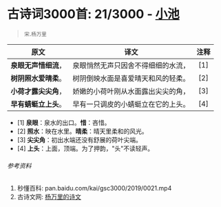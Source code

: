 # 古诗词3000首: 21/3000 - [小池](https://so.gushiwen.org/shiwenv_31dd7d07323c.aspx)
> `宋`.`杨万里`

|原文 |译文 |注释 |
|:---:|:---:|:---:|
|**泉眼无声惜细流**，|泉眼悄然无声只因舍不得细细的水流，|[1]|
|**树阴照水爱晴柔**。|树阴倒映水面是喜爱晴天和风的轻柔。|[2]|
|**小荷才露尖尖角**，|娇嫩的小荷叶刚从水面露出尖尖的角，|[3]|
|**早有蜻蜓立上头**。|早有一只调皮的小蜻蜓立在它的上头。|[4]|

* [1] **泉眼**：泉水的出口。**惜**：吝惜。
* [2] **照水**：映在水里。**晴柔**：晴天里柔和的风光。
* [3] **尖尖角**：初出水端还没有舒展的荷叶尖端。
* [4] **上头**：上面，顶端。为了押韵，"头"不读轻声。

###### 参考资料
1. 秒懂百科: pan.baidu.com/kai/gsc3000/2019/0021.mp4
1. 古诗文网: [杨万里的诗文](https://so.gushiwen.org/authorv_677ad0bb97e7.aspx)
